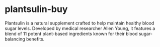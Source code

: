 # plantsulin-buy
Plantsulin is a natural supplement crafted to help maintain healthy blood sugar levels. Developed by medical researcher Allen Young, it features a blend of 11 potent plant-based ingredients known for their blood sugar-balancing benefits.
